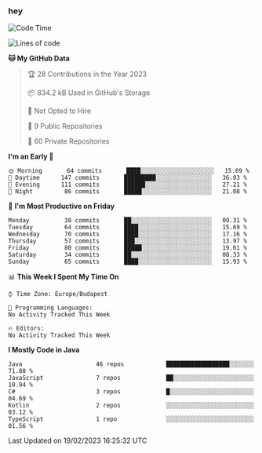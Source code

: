 ### hey

<!--START_SECTION:waka-->
![Code Time](http://img.shields.io/badge/Code%20Time-884%20hrs%2054%20mins-blue)

![Lines of code](https://img.shields.io/badge/From%20Hello%20World%20I%27ve%20Written-681%20Thousand%20lines%20of%20code-blue)

**🐱 My GitHub Data** 

> 🏆 28 Contributions in the Year 2023
 > 
> 📦 834.2 kB Used in GitHub's Storage 
 > 
> 🚫 Not Opted to Hire
 > 
> 📜 9 Public Repositories 
 > 
> 🔑 60 Private Repositories  
 > 
**I'm an Early 🐤** 

```text
🌞 Morning       64 commits       ████░░░░░░░░░░░░░░░░░░░░░   15.69 % 
🌆 Daytime      147 commits       █████████░░░░░░░░░░░░░░░░   36.03 % 
🌃 Evening      111 commits       ██████░░░░░░░░░░░░░░░░░░░   27.21 % 
🌙 Night         86 commits       █████░░░░░░░░░░░░░░░░░░░░   21.08 % 

```
📅 **I'm Most Productive on Friday** 

```text
Monday          38 commits       ██░░░░░░░░░░░░░░░░░░░░░░░   09.31 % 
Tuesday         64 commits       ████░░░░░░░░░░░░░░░░░░░░░   15.69 % 
Wednesday       70 commits       ████░░░░░░░░░░░░░░░░░░░░░   17.16 % 
Thursday        57 commits       ███░░░░░░░░░░░░░░░░░░░░░░   13.97 % 
Friday          80 commits       █████░░░░░░░░░░░░░░░░░░░░   19.61 % 
Saturday        34 commits       ██░░░░░░░░░░░░░░░░░░░░░░░   08.33 % 
Sunday          65 commits       ████░░░░░░░░░░░░░░░░░░░░░   15.93 % 

```


📊 **This Week I Spent My Time On** 

```text
⌚︎ Time Zone: Europe/Budapest

💬 Programming Languages: 
No Activity Tracked This Week

🔥 Editors: 
No Activity Tracked This Week

```

**I Mostly Code in Java** 

```text
Java                     46 repos            ██████████████████░░░░░░░   71.88 % 
JavaScript               7 repos             ██░░░░░░░░░░░░░░░░░░░░░░░   10.94 % 
C#                       3 repos             █░░░░░░░░░░░░░░░░░░░░░░░░   04.69 % 
Kotlin                   2 repos             ░░░░░░░░░░░░░░░░░░░░░░░░░   03.12 % 
TypeScript               1 repo              ░░░░░░░░░░░░░░░░░░░░░░░░░   01.56 % 

```



 Last Updated on 19/02/2023 16:25:32 UTC
<!--END_SECTION:waka-->
